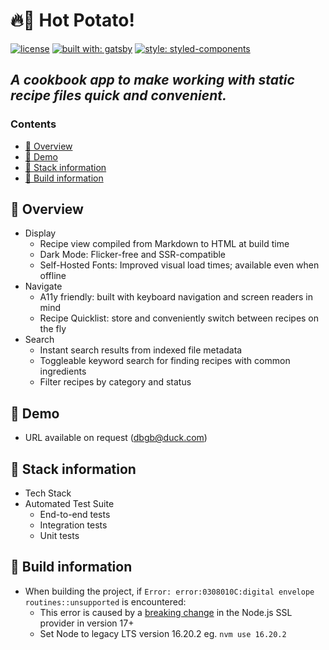 # 🔥🥔 Hot Potato! <!-- omit in toc -->

[![license](https://img.shields.io/badge/license-MIT-blue.svg)](https://github.com/dbgb/hot-potato/blob/master/README.md)
[![built with: gatsby](https://img.shields.io/badge/built_with-Gatsby-blueviolet?&style=flat)](https://www.gatsbyjs.com)
[![style: styled-components](https://img.shields.io/badge/styling-%F0%9F%92%85%20styled--components-orange.svg?colorB=hotpink&style=flat)](https://github.com/styled-components/styled-components)

## _A cookbook app to make working with static recipe files quick and convenient._<!-- omit in toc -->

### Contents

- [🔎 Overview](#-overview)
- [🥘 Demo](#-demo)
- [🚀 Stack information](#-stack-information)
- [🔨 Build information](#-build-information)

## 🔎 Overview

- Display
  - Recipe view compiled from Markdown to HTML at build time
  - Dark Mode: Flicker-free and SSR-compatible
  - Self-Hosted Fonts: Improved visual load times; available even when offline
- Navigate
  - A11y friendly: built with keyboard navigation and screen readers in mind
  - Recipe Quicklist: store and conveniently switch between recipes on the fly
- Search
  - Instant search results from indexed file metadata
  - Toggleable keyword search for finding recipes with common ingredients
  - Filter recipes by category and status

## 🥘 Demo

- URL available on request (dbgb@duck.com)

## 🚀 Stack information

- Tech Stack
- Automated Test Suite
  - End-to-end tests
  - Integration tests
  - Unit tests

## 🔨 Build information

- When building the project, if
  `Error: error:0308010C:digital envelope routines::unsupported` is encountered:
  - This error is caused by a
    [breaking change](https://stackoverflow.com/questions/69692842/error-message-error0308010cdigital-envelope-routinesunsupported)
    in the Node.js SSL provider in version 17+
  - Set Node to legacy LTS version 16.20.2 eg. `nvm use 16.20.2`

